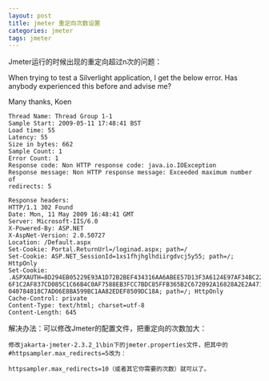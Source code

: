 ```yaml
---
layout: post
title: jmeter 重定向次数设置
categories: jmeter
tags: jmeter
---
```


Jmeter运行的时候出现的重定向超过n次的问题：

When trying to test a Silverlight application, I get the below error. Has anybody experienced this before and advise me?

Many thanks, Koen


    Thread Name: Thread Group 1-1
    Sample Start: 2009-05-11 17:48:41 BST
    Load time: 55
    Latency: 55
    Size in bytes: 662
    Sample Count: 1
    Error Count: 1
    Response code: Non HTTP response code: java.io.IOException
    Response message: Non HTTP response message: Exceeded maximum number of
    redirects: 5

    Response headers:
    HTTP/1.1 302 Found
    Date: Mon, 11 May 2009 16:48:41 GMT
    Server: Microsoft-IIS/6.0
    X-Powered-By: ASP.NET
    X-AspNet-Version: 2.0.50727
    Location: /Default.aspx
    Set-Cookie: Portal.ReturnUrl=/loginad.aspx; path=/
    Set-Cookie: ASP.NET_SessionId=1xs1fhjhglhdiirgdvcj5y55; path=/; HttpOnly
    Set-Cookie:
    .ASPXAUTH=8D294EB05229E93A1D72B2BEF434316AA6ABEE57D13F3A6124E97AF34BC228948431B1\
    6F1C2AF837CD085C1C66B4C0AF7588EB3FCC7BDC85FFB365B2C672092A16828A2E2A471F6CB597BE\
    040784818C7AD06E8BA599BC1AA82EDEF8509DC18A; path=/; HttpOnly
    Cache-Control: private
    Content-Type: text/html; charset=utf-8
    Content-Length: 645

解决办法：可以修改Jmeter的配置文件，把重定向的次数加大：

    修改jakarta-jmeter-2.3.2_1\bin下的jmeter.properties文件，把其中的#httpsampler.max_redirects=5改为：

    httpsampler.max_redirects=10（或者其它你需要的次数）就可以了。
